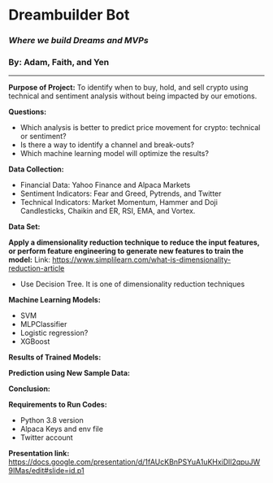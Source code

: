 # Dreambuilder Bot
### *Where we build Dreams and MVPs*
### By: Adam, Faith, and Yen
--------------------------------------------

**Purpose of Project:** To identify when to buy, hold, and sell crypto using technical and sentiment analysis without being impacted by our emotions.

**Questions:**
- Which analysis is better to predict price movement for crypto: technical or sentiment? 
- Is there a way to identify a channel and break-outs?
- Which machine learning model will optimize the results?

**Data Collection:**
- Financial Data: Yahoo Finance and Alpaca Markets
- Sentiment Indicators: Fear and Greed, Pytrends, and Twitter
- Technical Indicators: Market Momentum, Hammer and Doji Candlesticks, Chaikin and ER, RSI, EMA, and Vortex. 

**Data Set:**

**Apply a dimensionality reduction technique to reduce the input features, or perform feature engineering to generate new features to train the model:** Link: https://www.simplilearn.com/what-is-dimensionality-reduction-article

- Use Decision Tree. It is one of dimensionality reduction techniques

**Machine Learning Models:**
- SVM
- MLPClassifier
- Logistic regression?
- XGBoost

**Results of Trained Models:**

**Prediction using New Sample Data:**

**Conclusion:**

**Requirements to Run Codes:**
- Python 3.8 version
- Alpaca Keys and env file
- Twitter account



**Presentation link:**  https://docs.google.com/presentation/d/1fAUcKBnPSYuA1uKHxiDll2qpuJW9IMas/edit#slide=id.p1

